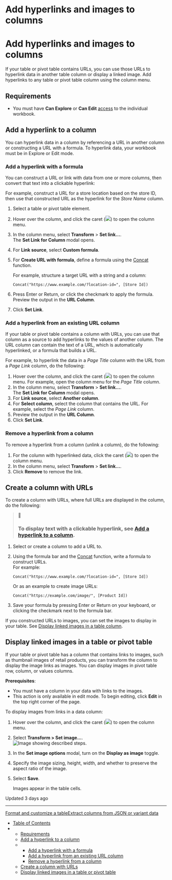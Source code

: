 # Add hyperlinks and images to columns

# Add hyperlinks and images to columns

If your table or pivot table contains URLs, you can use those URLs to hyperlink data in another table column or display a linked image. Add hyperlinks to any table or pivot table column using the column menu.

## Requirements

* You must have **Can Explore** or **Can Edit** [access](/docs/folder-and-document-permissions) to the individual workbook.

## Add a hyperlink to a column

You can hyperlink data in a column by referencing a URL in another column or constructing a URL with a formula. To hyperlink data, your workbook must be in Explore or Edit mode.

### Add a hyperlink with a formula

You can construct a URL or link with data from one or more columns, then convert that text into a clickable hyperlink:

For example, construct a URL for a store location based on the store ID, then use that constructed URL as the hyperlink for the *Store Name* column.

1. Select a table or pivot table element.
2. Hover over the column, and click the caret (![](https://sigma-docs-screenshots.s3.us-west-2.amazonaws.com/Icons/caret.svg)) to open the column menu.
3. In the column menu, select **Transform** > **Set link...**.  
   The **Set Link for Column** modal opens.
4. For **Link source**, select **Custom formula**.
5. For **Create URL with formula**, define a formula using the [Concat](/docs/concat) function.

   For example, structure a target URL with a string and a column:

   ```
   Concat("https://www.example.com/?location-id=", [Store Id])
   ```
6. Press Enter or Return, or click the checkmark to apply the formula. Preview the output in the **URL Column**.
7. Click **Set Link**.

### Add a hyperlink from an existing URL column

If your table or pivot table contains a column with URLs, you can use that column as a source to add hyperlinks to the values of another column. The URL column can contain the text of a URL, which is automatically hyperlinked, or a formula that builds a URL.

For example, to hyperlink the data in a *Page Title* column with the URL from a *Page Link* column, do the following:

1. Hover over the column, and click the caret (![](https://sigma-docs-screenshots.s3.us-west-2.amazonaws.com/Icons/caret.svg)) to open the column menu. For example, open the column menu for the *Page Title* column.
2. In the column menu, select **Transform** > **Set link...**.  
   The **Set Link for Column** modal opens.
3. For **Link source**, select **Another column**.
4. For **Select column**, select the column that contains the URL. For example, select the *Page Link* column.
5. Preview the output in the **URL Column**.
6. Click **Set Link**.

### Remove a hyperlink from a column

To remove a hyperlink from a column (unlink a column), do the following:

1. For the column with hyperlinked data, click the caret (![](https://sigma-docs-screenshots.s3.us-west-2.amazonaws.com/Icons/caret.svg)) to open the column menu.
2. In the column menu, select **Transform** > **Set link...**.
3. Click **Remove** to remove the link.

## Create a column with URLs

To create a column with URLs, where full URLs are displayed in the column, do the following:

> 📘
>
> ### To display text with a clickable hyperlink, see [Add a hyperlink to a column](#add-a-hyperlink-to-a-column).

1. Select or create a column to add a URL to.
2. Using the formula bar and the [Concat](/docs/concat) function, write a formula to construct URLs.  
   For example:

   ```
   Concat("https://www.example.com/?location-id=", [Store Id])
   ```

   Or as an example to create image URLs:

   ```
   Concat("https://example.com/image/", [Product Id])
   ```
3. Save your formula by pressing Enter or Return on your keyboard, or clicking the checkmark next to the formula bar.

If you constructed URLs to images, you can set the images to display in your table. See [Display linked images in a table column](#display-linked-images-in-a-table-column).

## Display linked images in a table or pivot table

If your table or pivot table has a column that contains links to images, such as thumbnail images of retail products, you can transform the column to display the image links as images. You can display images in pivot table row, column, or values columns.

**Prerequisites**:

* You must have a column in your data with links to the images.
* This action is only available in edit mode. To begin editing, click **Edit** in the top right corner of the page.

To display images from links in a data column:

1. Hover over the column, and click the caret (![](https://sigma-docs-screenshots.s3.us-west-2.amazonaws.com/Icons/caret.svg)) to open the column menu.
2. Select **Transform > Set image...**.  
   ![Image showing described steps.](https://files.readme.io/ca08e01-image.png)
3. In the **Set image options** modal, turn on the **Display as image** toggle.
4. Specify the image sizing, height, width, and whether to preserve the aspect ratio of the image.
5. Select **Save**.

   Images appear in the table cells.

Updated 3 days ago

---

[Format and customize a table](/docs/format-and-customize-a-table)[Extract columns from JSON or variant data](/docs/extract-columns-from-json-or-variant-data)

* [Table of Contents](#)
* + [Requirements](#requirements)
  + [Add a hyperlink to a column](#add-a-hyperlink-to-a-column)
  + - [Add a hyperlink with a formula](#add-a-hyperlink-with-a-formula)
    - [Add a hyperlink from an existing URL column](#add-a-hyperlink-from-an-existing-url-column)
    - [Remove a hyperlink from a column](#remove-a-hyperlink-from-a-column)
  + [Create a column with URLs](#create-a-column-with-urls)
  + [Display linked images in a table or pivot table](#display-linked-images-in-a-table-or-pivot-table)